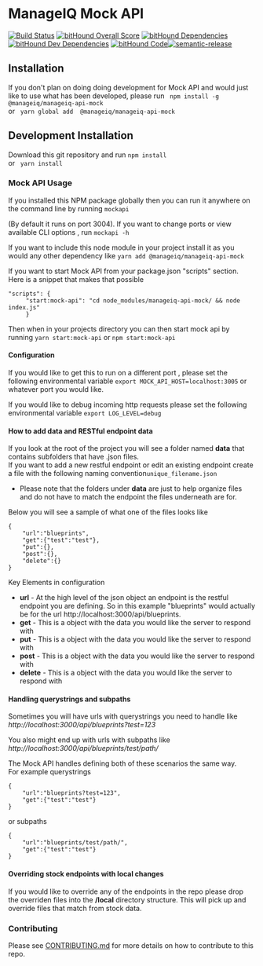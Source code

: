 # ManageIQ Mock API

[![Build Status](https://travis-ci.org/ManageIQ/manageiq-api-mock.svg?branch=master)](https://travis-ci.org/ManageIQ/manageiq-api-mock)
[![bitHound Overall Score](https://www.bithound.io/github/ManageIQ/manageiq-api-mock/badges/score.svg)](https://www.bithound.io/github/ManageIQ/manageiq-api-mock) [![bitHound Dependencies](https://www.bithound.io/github/ManageIQ/manageiq-api-mock/badges/dependencies.svg)](https://www.bithound.io/github/ManageIQ/manageiq-api-mock/master/dependencies/npm) [![bitHound Dev Dependencies](https://www.bithound.io/github/ManageIQ/manageiq-api-mock/badges/devDependencies.svg)](https://www.bithound.io/github/ManageIQ/manageiq-api-mock/master/dependencies/npm) [![bitHound Code](https://www.bithound.io/github/ManageIQ/manageiq-api-mock/badges/code.svg)](https://www.bithound.io/github/ManageIQ/manageiq-api-mock)[![semantic-release](https://img.shields.io/badge/%20%20%F0%9F%93%A6%F0%9F%9A%80-semantic--release-e10079.svg)](https://github.com/semantic-release/semantic-release)  

## Installation

If you don't plan on doing doing development for Mock API and would just like to use what has been developed, please run 
``` npm install -g  @manageiq/manageiq-api-mock```  
or ``` yarn global add  @manageiq/manageiq-api-mock```

## Development Installation
Download this git repository and run 
``` npm install ```  
or ``` yarn install```
### Mock API Usage
If you installed this NPM package globally then you can run it anywhere on the command line by running ``` mockapi ```  

(By default it runs on port 3004).  If you want to change ports or view available CLI options , run ```mockapi -h```   

If you want to include this node module in your project install it as you would any other dependency like 
```yarn add @manageiq/manageiq-api-mock	```  

If you want to start Mock API from your package.json "scripts" section.  Here is a snippet that makes that possible

``` 
"scripts": {
     "start:mock-api": "cd node_modules/manageiq-api-mock/ && node index.js"
     }
```
Then when in your projects directory you can then start mock api by running ```yarn start:mock-api``` or ```npm start:mock-api```

#### Configuration
If you would like to get this to run on a different port , please set the following environmental variable
```export MOCK_API_HOST=localhost:3005``` or whatever port you would like.  

If you would like to debug incoming http requests please set the following environmental variable
```export LOG_LEVEL=debug```

#### How to add data and RESTful endpoint data

If you look at the root of the project you will see a folder named **data** that contains subfolders that have .json files.  
If you want to add a new restful endpoint or edit an existing endpoint create a file with the following naming convention```unique_filename.json```  

* Please note that the folders under **data** are just to help organize files and do not have to match the endpoint the files underneath are for.  
 
Below you will see a sample of what one of the files looks like

```
{
    "url":"blueprints",
    "get":{"test":"test"},
    "put":{},
    "post":{},
    "delete":{}
}
```  
Key Elements in configuration    

- **url** - At the high level of the json object an endpoint is the restful endpoint you are defining.  So in this example "blueprints" would actually be for the url http://localhost:3000/api/blueprints.  
- **get** - This is a object with the data you would like the server to respond with 
- **put** - This is a object with the data you would like the server to respond with 
- **post** - This is a object with the data you would like the server to respond with 
- **delete** - This is a object with the data you would like the server to respond with 

#### Handling querystrings and subpaths

Sometimes you will have urls with querystrings you need to handle
like *http://localhost:3000/api/blueprints?test=123*
  
You also might end up with urls with subpaths like *http://localhost:3000/api/blueprints/test/path/*

The Mock API handles defining both of these scenarios the same way.  
For example querystrings  

```
{  
	"url":"blueprints?test=123",
	"get":{"test":"test"}
}
```
or subpaths

```
{
	"url":"blueprints/test/path/",
	"get":{"test":"test"}
}

```
#### Overriding stock endpoints with local changes
If you would like to override any of the endpoints in the repo please drop the overriden files into the **/local** directory structure.  This will pick up and override files that match from stock data.  

### Contributing
Please see [CONTRIBUTING.md](CONTRIBUTING.md) for more details on how to contribute to this repo. 
